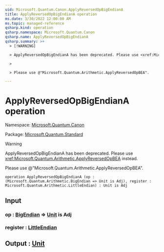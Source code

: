 ```yaml
---
uid: Microsoft.Quantum.Canon.ApplyReversedOpBigEndianA
title: ApplyReversedOpBigEndianA operation
ms.date: 3/30/2022 12:00:00 AM
ms.topic: managed-reference
qsharp.kind: operation
qsharp.namespace: Microsoft.Quantum.Canon
qsharp.name: ApplyReversedOpBigEndianA
qsharp.summary: >+
  > [!WARNING]

  > ApplyReversedOpBigEndianA has been deprecated. Please use <xref:Microsoft.Quantum.Arithmetic.ApplyReversedOpBEA> instead.

  >

  > Please use @"Microsoft.Quantum.Arithmetic.ApplyReversedOpBEA".

---
```


# ApplyReversedOpBigEndianA operation

Namespace: [Microsoft.Quantum.Canon](xref:Microsoft.Quantum.Canon)

Package: [Microsoft.Quantum.Standard](https://nuget.org/packages/Microsoft.Quantum.Standard)


> [!WARNING]
> ApplyReversedOpBigEndianA has been deprecated. Please use <xref:Microsoft.Quantum.Arithmetic.ApplyReversedOpBEA> instead.
>
> Please use @"Microsoft.Quantum.Arithmetic.ApplyReversedOpBEA".



```qsharp
operation ApplyReversedOpBigEndianA (op : (Microsoft.Quantum.Arithmetic.BigEndian => Unit is Adj), register : Microsoft.Quantum.Arithmetic.LittleEndian) : Unit is Adj
```


## Input

### op : [BigEndian](xref:Microsoft.Quantum.Arithmetic.BigEndian) => [Unit](xref:microsoft.quantum.qsharp.valueliterals#unit-literal)  is Adj




### register : [LittleEndian](xref:Microsoft.Quantum.Arithmetic.LittleEndian)





## Output : [Unit](xref:microsoft.quantum.qsharp.valueliterals#unit-literal)

